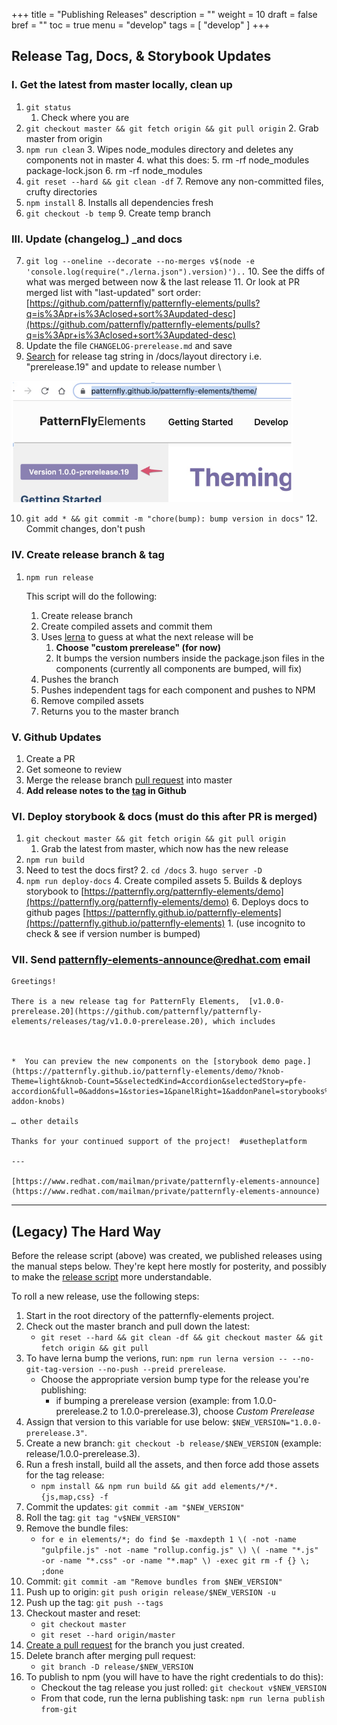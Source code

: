 +++
title = "Publishing Releases"
description = ""
weight = 10
draft = false
bref = ""
toc = true
menu = "develop"
tags = [ "develop" ]
+++


## Release Tag, Docs, & Storybook Updates


### I. Get the latest from master locally, clean up



1. `git status`
    1. Check where you are
2. `git checkout master && git fetch origin && git pull origin`
    2. Grab master from origin
3. `npm run clean`
    3. Wipes node_modules directory and deletes any components not in master
    4. what this does:
    5. rm -rf node_modules package-lock.json
    6. rm -rf node_modules
4. `git reset --hard && git clean -df`
    7. Remove any non-committed files, crufty directories
5. `npm install`
    8. Installs all dependencies fresh
6. `git checkout -b temp`
    9. Create temp branch


### III. Update (changelog_) _and docs



7. `git log --oneline --decorate --no-merges v$(node -e 'console.log(require("./lerna.json").version)')..`
    10. See the diffs of what was merged between now & the last release
    11. Or look at PR merged list with "last-updated" sort order: \
[https://github.com/patternfly/patternfly-elements/pulls?q=is%3Apr+is%3Aclosed+sort%3Aupdated-desc](https://github.com/patternfly/patternfly-elements/pulls?q=is%3Apr+is%3Aclosed+sort%3Aupdated-desc)
8. Update the file `CHANGELOG-prerelease.md` and save
9. <span style="text-decoration:underline;">Search</span> for release tag string in /docs/layout directory i.e. "prerelease.19" and update to release number \

<img src="/version_storybook.png" width="450"/>

10. `git add * && git commit -m "chore(bump): bump version in docs"`
    12. Commit changes, don't push


### IV. Create release branch & tag

1. `npm run release`

    This script will do the following:

    1. Create release branch
    2. Create compiled assets and commit them
    3. Uses [lerna](https://lerna.js.org) to guess at what the next release will be
        1. **Choose "custom prerelease" (for now)**
        2. It bumps the version numbers inside the package.json files in the components (currently all components are bumped, will fix)
    4. Pushes the branch
    5. Pushes independent tags for each component and pushes to NPM
    6. Remove compiled assets
    7. Returns you to the master branch


### V. Github Updates



1. Create a PR
2. Get someone to review 
3. Merge the release branch [pull request](https://github.com/patternfly/patternfly-elements/pulls) into master
4. **Add release notes to the [tag](https://github.com/patternfly/patternfly-elements/releases) in Github**


### VI. Deploy storybook & docs (must do this after PR is merged)



1. `git checkout master && git fetch origin && git pull origin`
    1. Grab the latest from master, which now has the new release
2. `npm run build`
3. Need to test the docs first?
    2. `cd /docs`
    3. `hugo server -D`
4. `npm run deploy-docs`
    4. Create compiled assets
    5. Builds & deploys storybook to [https://patternfly.org/patternfly-elements/demo](https://patternfly.org/patternfly-elements/demo)
    6. Deploys docs to github pages [https://patternfly.github.io/patternfly-elements](https://patternfly.github.io/patternfly-elements)
        1. (use incognito to check & see if version number is bumped)


### VII. Send [patternfly-elements-announce@redhat.com](mailto:patternfly-elements-announce@redhat.com) email

```
Greetings! 

There is a new release tag for PatternFly Elements,  [v1.0.0-prerelease.20](https://github.com/patternfly/patternfly-elements/releases/tag/v1.0.0-prerelease.20), which includes



*  You can preview the new components on the [storybook demo page.](https://patternfly.github.io/patternfly-elements/demo/?knob-Theme=light&knob-Count=5&selectedKind=Accordion&selectedStory=pfe-accordion&full=0&addons=1&stories=1&panelRight=1&addonPanel=storybooks%2Fstorybook-addon-knobs)  

… other details

Thanks for your continued support of the project!  #usetheplatform

---

[https://www.redhat.com/mailman/private/patternfly-elements-announce](https://www.redhat.com/mailman/private/patternfly-elements-announce)

```

<hr/>

## (Legacy) The Hard Way

Before the release script (above) was created, we published releases using the manual steps below.  They're kept here mostly for posterity, and possibly to make the [release script](https://github.com/patternfly/patternfly-elements/blob/master/scripts/release.sh) more understandable.

To roll a new release, use the following steps:

1. Start in the root directory of the patternfly-elements project.
2. Check out the master branch and pull down the latest: 
    - `git reset --hard && git clean -df && git checkout master && git fetch origin && git pull`
3. To have lerna bump the verions, run: `npm run lerna version -- --no-git-tag-version --no-push --preid prerelease`.
    - Choose the appropriate version bump type for the release you're publishing:
        - if bumping a prerelease version (example: from 1.0.0-prerelease.2 to 1.0.0-prerelease.3), choose *Custom Prerelease*
4. Assign that version to this variable for use below: `$NEW_VERSION="1.0.0-prerelease.3"`.
5. Create a new branch: `git checkout -b release/$NEW_VERSION` (example: release/1.0.0-prerelease.3).
5. Run a fresh install, build all the assets, and then force add those assets for the tag release:
    - `npm install && npm run build && git add elements/*/*.{js,map,css} -f`
6. Commit the updates: `git commit -am "$NEW_VERSION"`
7. Roll the tag: `git tag "v$NEW_VERSION"`
8. Remove the bundle files:
    - `for e in elements/*; do find $e -maxdepth 1 \( -not -name "gulpfile.js" -not -name "rollup.config.js" \) \( -name "*.js" -or -name "*.css" -or -name "*.map" \) -exec git rm -f {} \; ;done`
9. Commit: `git commit -am "Remove bundles from $NEW_VERSION"`
10. Push up to origin: `git push origin release/$NEW_VERSION -u`
11. Push up the tag: `git push --tags`
12. Checkout master and reset:
    - `git checkout master`
    - `git reset --hard origin/master`
13. [Create a pull request](https://github.com/patternfly/patternfly-elements/compare) for the branch you just created.
14. Delete branch after merging pull request:
    - `git branch -D release/$NEW_VERSION`
15. To publish to npm (you will have to have the right credentials to do this):
    - Checkout the tag release you just rolled: `git checkout v$NEW_VERSION`
    - From that code, run the lerna publishing task: `npm run lerna publish from-git`

[pforg]: https://www.npmjs.com/org/patternfly
[hub]: https://hub.github.com
